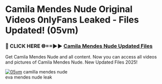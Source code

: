 # Camila Mendes Nude Original Videos 0nlyFans Leaked - Files Updated! (05vm)

<h3>🔴 CLICK HERE 🌐==►► <a href="https://tinyurl.com/yrmya6cz" rel="nofollow">Camila Mendes Nude Updated Files</a></h3>

Get Camila Mendes Nude and all content. Now you can access all videos and pictures of Camila Mendes Nude. New Updated Files 2025!

[![05vm](https://i.imgur.com/FMdXYCs.gif)](https://tinyurl.com/yrmya6cz)
camilla mendes nude<br>
eva mendes nude leak